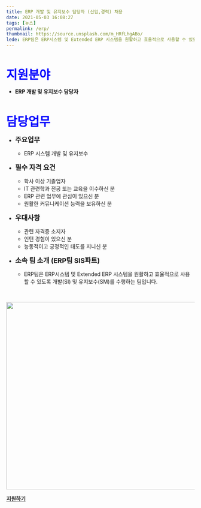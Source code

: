 ```yaml
---
title: ERP 개발 및 유지보수 담당자 (신입,경력) 채용
date: 2021-05-03 16:08:27
tags: [뉴스]
permalink: /erp/
thumbnail: https://source.unsplash.com/m_HRfLhgABo/
lede: ERP팀은 ERP시스템 및 Extended ERP 시스템을 원활하고 효율적으로 사용할 수 있도록 개발(SI) 및 유지보수(SM)를 수행하는 팀입니다.
---
```

<p>&nbsp;</p>

<span style="color:blue"><font size="6">**지원분야**</font></span>
- **ERP 개발 및 유지보수 담당자**    

<p>&nbsp;</p>

<span style="color:blue"><font size="6">**담당업무**</font></span>

- <font size="4">**주요업무**</font>
    - ERP 시스템 개발 및 유지보수
    

- <font size="4">**필수 자격 요건**</font>
    - 학사 이상 기졸업자
    - IT 관련학과 전공 또는 교육을 이수하신 분
    - ERP 관련 업무에 관심이 있으신 분
    - 원활한 커뮤니케이션 능력을 보유하신 분

- <font size="4">**우대사항**</font>
    - 관련 자격증 소지자
    - 인턴 경험이 있으신 분
    - 능동적이고 긍정적인 태도를 지니신 분

- <font size="4">**소속 팀 소개 (ERP팀 SIS파트)** </font> 
    - ERP팀은 ERP시스템 및 Extended ERP 시스템을 원활하고 효율적으로 사용할 수 있도록 개발(SI) 및 유지보수(SM)를 수행하는 팀입니다.

<p>&nbsp;</p>

<img src="https://source.unsplash.com/f77Bh3inUpE/" width="800" height="500" />

**[지원하기](https://www.jobkorea.co.kr/Recruit/Co_Read/C/vntgcorp)** 
<p>&nbsp;</p>